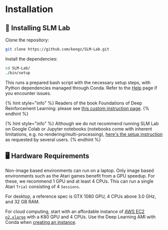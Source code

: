 # Installation

## 💽 Installing SLM Lab

Clone the repository:

```bash
git clone https://github.com/kengz/SLM-Lab.git
```

Install the dependencies:

```bash
cd SLM-Lab/
./bin/setup
```

This runs a prepared bash script with the necessary setup steps, with Python dependencies managed through Conda. Refer to the [Help](../resources/help.md) page if you encounter issues.

{% hint style="info" %}
Readers of the book Foundations of Deep Reinforcement Learning: please see [this custom instruction page](../publications-and-talks/instruction-for-the-book-+-intro-to-rl-section.md).
{% endhint %}

{% hint style="info" %}
Although we do not recommend running SLM Lab on Google Colab or Jupyter notebooks \(notebooks come with inherent limitations, e.g. no rendering/multi-processing\), [here's the setup instruction](https://slm-lab.gitbook.io/slm-lab/resources/help#google-colab-jupyter-setup) as requested by several users.
{% endhint %}

## 🖥 Hardware Requirements

Non-image based environments can run on a laptop. Only image based environments such as the Atari games benefit from a GPU speedup. For these, we recommend 1 GPU and at least 4 CPUs. This can run a single Atari `Trial` consisting of 4 `Sessions`.

For desktop, a reference spec is GTX 1080 GPU, 4 CPUs above 3.0 GHz, and 32 GB RAM.

For cloud computing, start with an affordable instance of [AWS EC2 `p2.xlarge`](https://aws.amazon.com/ec2/instance-types/p2/) with a K80 GPU and 4 CPUs. Use the Deep Learning AMI with Conda when [creating an instance](https://aws.amazon.com/getting-started/tutorials/get-started-dlami/). 


